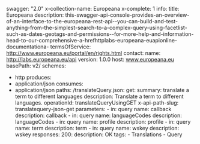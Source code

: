 swagger: "2.0"
x-collection-name: Europeana
x-complete: 1
info:
  title: Europeana
  description: this-swagger-api-console-provides-an-overview-of-an-interface-to-the-europeana-rest-api--you-can-build-and-test-anything-from-the-simplest-search-to-a-complex-query-using-facetlist-such-as-dates-geotags-and-permissions--for-more-help-and-information-head-to-our-comprehensive-a-hrefhttplabs-europeana-euapionline-documentationa-
  termsOfService: http://www.europeana.eu/portal/en/rights.html
  contact:
    name: http://labs.europeana.eu/api
  version: 1.0.0
host: www.europeana.eu
basePath: v2/
schemes:
- http
produces:
- application/json
consumes:
- application/json
paths:
  /translateQuery.json:
    get:
      summary: translate a term to different languages
      description: Translate a term to different languages.
      operationId: translateQueryUsingGET
      x-api-path-slug: translatequery-json-get
      parameters:
      - in: query
        name: callback
        description: callback
      - in: query
        name: languageCodes
        description: languageCodes
      - in: query
        name: profile
        description: profile
      - in: query
        name: term
        description: term
      - in: query
        name: wskey
        description: wskey
      responses:
        200:
          description: OK
      tags:
      - Translations
      - Query
